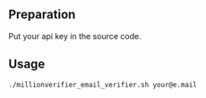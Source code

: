 ## Preparation
Put your api key in the source code.

## Usage

`./millionverifier_email_verifier.sh your@e.mail`
